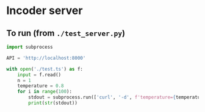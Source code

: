 # Incoder server

## To run (from `./test_server.py`)
```py
import subprocess

API = 'http://localhost:8000'

with open('./test.ts') as f:
    input = f.read()
    n = 1 
    temperature = 0.8
    for i in range(100):
        stdout = subprocess.run(['curl', '-d', f'temperature={temperature}&input={input}&retries={n}', 'http://localhost:8000']).stdout
        print(str(stdout))
```
